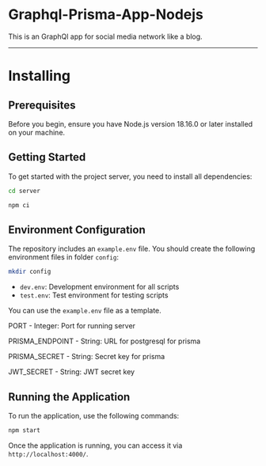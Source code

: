 # Graphql-Prisma-App-Nodejs
This is an GraphQl app for social media network like a blog.

---

# Installing

## Prerequisites

Before you begin, ensure you have Node.js version 18.16.0 or later installed on your machine.

## Getting Started

To get started with the project server, you need to install all dependencies:

  ```bash
  cd server
  ```

  ```bash
  npm ci
  ```

## Environment Configuration

The repository includes an `example.env` file. You should create the following environment files in folder `config`:
  ```bash
  mkdir config
  ```

- `dev.env`: Development environment for all scripts
- `test.env`: Test environment for testing scripts

You can use the `example.env` file as a template.

PORT - Integer: Port for running server

PRISMA_ENDPOINT - String: URL for postgresql for prisma

PRISMA_SECRET - String: Secret key for prisma

JWT_SECRET - String: JWT secret key

## Running the Application

To run the application, use the following commands:

  ```bash
  npm start
  ```

Once the application is running, you can access it via `http://localhost:4000/`.